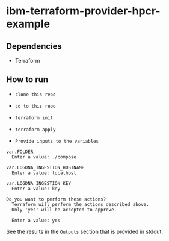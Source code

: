 # ibm-terraform-provider-hpcr-example

## Dependencies
* Terraform

## How to run

* `clone this repo`

* `cd to this repo`

* `terraform init`

* `terraform apply`

* `Provide inputs to the variables`

```
var.FOLDER
  Enter a value: ./compose

var.LOGDNA_INGESTION_HOSTNAME
  Enter a value: localhost

var.LOGDNA_INGESTION_KEY
  Enter a value: key

Do you want to perform these actions?
  Terraform will perform the actions described above.
  Only 'yes' will be accepted to approve.

  Enter a value: yes
```


See the results in the `Outputs` section that is provided in stdout.
